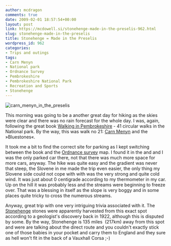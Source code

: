 ```yaml
---
author: mcdragon
comments: true
date: 2009-02-01 18:57:54+00:00
layout: post
link: https://mcdowell.si/stonehenge-made-in-the-preselis-962.html
slug: stonehenge-made-in-the-preselis
title: Stonehenge = Made in the Preselis
wordpress_id: 962
categories:
- Trips and outings
tags:
- Carn Menyn
- National park
- Ordnance Survey
- Pembrokeshire
- Pembrokeshire National Park
- Recreation and Sports
- Stonehenge
---
```


![carn_menyn_in_the_preselis](https://dwlcvfkt1l4wn.cloudfront.net/2009/02/carn_menyn_in_the_preselis1-1.jpg)




This morning was going to be a another great day for hiking as the skies were clear and there was no rain forecast for the whole day. I was, again, following the great book [Walking in Pembrokeshire](http://www.amazon.co.uk/Walking-Pembrokeshire-Circular-National-Cicerone/dp/1852844310/ref=pd_bxgy_b_img_c) - 41 circular walks in the National park. By the way, this was walk no 21: [Carn Menyn](http://en.wikipedia.org/wiki/Carn_Menyn) and the »Bluestones«.


It took me a bit to find the correct site for parking as I kept switching between the book and the [Ordnance survey](http://en.wikipedia.org/wiki/Ordnance_Survey) map. I found it in the and and I was the only parked car there, not that there was much more space for more cars, anyway. The hike was quite easy and the gradient was never that steep, the Slovene in me made the trip even easier, the only thing my Slovene side could not cope with with was the very strong and quite cold wind. It was just about 0 centigrade according to my thermometer in my car. Up on the hill it was probably less and the streams were beginning to freeze over. That was a blessing in itself as the slope is very boggy and in some places quite tricky to cross the numerous streams.

Anyway, great trip with one very intriguing trivia associated with it. The [Stonehenge](http://en.wikipedia.org/wiki/Stonehenge) stones were apparently harvested from this exact spot according to a geologist's discovery back in 1922, although this is disputed by some. By the way, Stonehenge is 135 miles  (217km) away from this spot and were are talking about the direct route and you couldn't exactly stick one of those babies in your pocket and carry them to England and they sure as hell won't fit in the back of a Vauxhall Corsa ;-)


